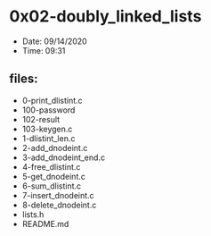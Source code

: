 # 0x02-doubly_linked_lists

* Date: 09/14/2020
* Time: 09:31

## files:

* 0-print_dlistint.c
* 100-password
* 102-result
* 103-keygen.c
* 1-dlistint_len.c
* 2-add_dnodeint.c
* 3-add_dnodeint_end.c
* 4-free_dlistint.c
* 5-get_dnodeint.c
* 6-sum_dlistint.c
* 7-insert_dnodeint.c
* 8-delete_dnodeint.c
* lists.h
* README.md
